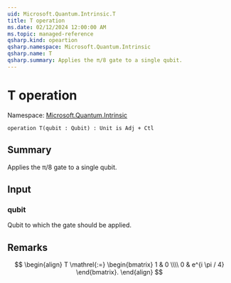 ```yaml
---
uid: Microsoft.Quantum.Intrinsic.T
title: T operation
ms.date: 02/12/2024 12:00:00 AM
ms.topic: managed-reference
qsharp.kind: opeartion
qsharp.namespace: Microsoft.Quantum.Intrinsic
qsharp.name: T
qsharp.summary: Applies the π/8 gate to a single qubit.
---
```


# T operation

Namespace: [Microsoft.Quantum.Intrinsic](xref:Microsoft.Quantum.Intrinsic)

```qsharp
operation T(qubit : Qubit) : Unit is Adj + Ctl
```

## Summary
Applies the π/8 gate to a single qubit.

## Input
### qubit
Qubit to which the gate should be applied.

## Remarks
$$
\begin{align}
    T \mathrel{:=}
    \begin{bmatrix}
        1 & 0 \\\\
        0 & e^{i \pi / 4}
    \end{bmatrix}.
\end{align}
$$
